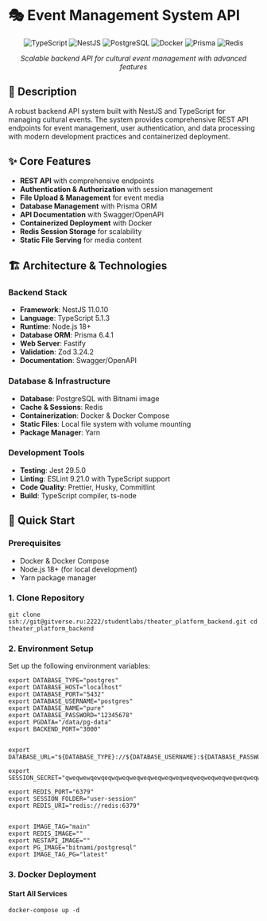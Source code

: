 # 🎭 Event Management System API

<div align="center">

![TypeScript](https://img.shields.io/badge/TypeScript-007ACC?style=for-the-badge&logo=typescript&logoColor=white)
![NestJS](https://img.shields.io/badge/NestJS-E0234E?style=for-the-badge&logo=nestjs&logoColor=white)
![PostgreSQL](https://img.shields.io/badge/PostgreSQL-316192?style=for-the-badge&logo=postgresql&logoColor=white)
![Docker](https://img.shields.io/badge/Docker-2496ED?style=for-the-badge&logo=docker&logoColor=white)
![Prisma](https://img.shields.io/badge/Prisma-3982CE?style=for-the-badge&logo=Prisma&logoColor=white)
![Redis](https://img.shields.io/badge/Redis-DC382D?style=for-the-badge&logo=redis&logoColor=white)

*Scalable backend API for cultural event management with advanced features*

</div>

## 📖 Description

A robust backend API system built with NestJS and TypeScript for managing cultural events. The system provides
comprehensive REST API endpoints for event management, user authentication, and data processing with modern development
practices and containerized deployment.

## ✨ Core Features

- **REST API** with comprehensive endpoints
- **Authentication & Authorization** with session management
- **File Upload & Management** for event media
- **Database Management** with Prisma ORM
- **API Documentation** with Swagger/OpenAPI
- **Containerized Deployment** with Docker
- **Redis Session Storage** for scalability
- **Static File Serving** for media content

## 🏗️ Architecture & Technologies

### Backend Stack

- **Framework**: NestJS 11.0.10
- **Language**: TypeScript 5.1.3
- **Runtime**: Node.js 18+
- **Database ORM**: Prisma 6.4.1
- **Web Server**: Fastify
- **Validation**: Zod 3.24.2
- **Documentation**: Swagger/OpenAPI

### Database & Infrastructure

- **Database**: PostgreSQL with Bitnami image
- **Cache & Sessions**: Redis
- **Containerization**: Docker & Docker Compose
- **Static Files**: Local file system with volume mounting
- **Package Manager**: Yarn

### Development Tools

- **Testing**: Jest 29.5.0
- **Linting**: ESLint 9.21.0 with TypeScript support
- **Code Quality**: Prettier, Husky, Commitlint
- **Build**: TypeScript compiler, ts-node

## 🚀 Quick Start

### Prerequisites

- Docker & Docker Compose
- Node.js 18+ (for local development)
- Yarn package manager

### 1. Clone Repository

```aiignore
git clone ssh://git@gitverse.ru:2222/studentlabs/theater_platform_backend.git cd theater_platform_backend
```

### 2. Environment Setup

Set up the following environment variables:

```aiignore
export DATABASE_TYPE="postgres"
export DATABASE_HOST="localhost"
export DATABASE_PORT="5432"
export DATABASE_USERNAME="postgres"
export DATABASE_NAME="pure"
export DATABASE_PASSWORD="12345678"
export PGDATA="/data/pg-data"
export BACKEND_PORT="3000"


export DATABASE_URL="${DATABASE_TYPE}://${DATABASE_USERNAME}:${DATABASE_PASSWORD}@${DATABASE_HOST}:${DATABASE_PORT}/${DATABASE_NAME}"

export SESSION_SECRET="qweqwewqewqeqwqweqweqweqweqweqweqweqweqweqweqweqweqweqweqweqweqweqweqweqweqweqweqweeqewwqeqewqweqweqweqweqweqweqweqweqweqweqweqweqweqweqweqweqweqweqweqwewqeqweqwqwe"

export REDIS_PORT="6379"
export SESSION_FOLDER="user-session"
export REDIS_URI="redis://redis:6379"


export IMAGE_TAG="main"
export REDIS_IMAGE=""
export NESTAPI_IMAGE=""
export PG_IMAGE="bitnami/postgresql"
export IMAGE_TAG_PG="latest"
```

### 3. Docker Deployment

#### Start All Services

```aiignore
docker-compose up -d
```
